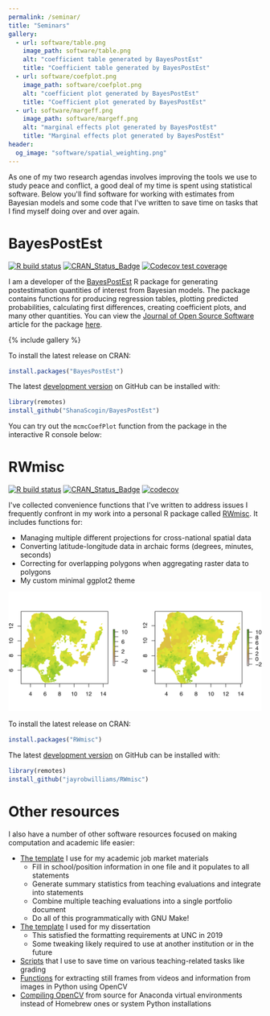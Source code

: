 ```yaml
---
permalink: /seminar/
title: "Seminars"
gallery:
  - url: software/table.png
    image_path: software/table.png
    alt: "coefficient table generated by BayesPostEst"
    title: "Coefficient table generated by BayesPostEst"
  - url: software/coefplot.png
    image_path: software/coefplot.png
    alt: "coefficient plot generated by BayesPostEst"
    title: "Coefficient plot generated by BayesPostEst"
  - url: software/margeff.png
    image_path: software/margeff.png
    alt: "marginal effects plot generated by BayesPostEst"
    title: "Marginal effects plot generated by BayesPostEst"
header:
  og_image: "software/spatial_weighting.png"
---
```


As one of my two research agendas involves improving the tools we use to study peace and conflict, a good deal of my time is spent using statistical software. Below you'll find software for working with estimates from Bayesian models and some code that I've written to save time on tasks that I find myself doing over and over again.

# BayesPostEst

[![R build status](https://github.com/ShanaScogin/BayesPostEst/workflows/R-CMD-check/badge.svg)](https://github.com/ShanaScogin/BayesPostEst/actions)
[![CRAN_Status_Badge](https://www.r-pkg.org/badges/version/BayesPostEst)](https://CRAN.R-project.org/package=BayesPostEst)
[![Codecov test coverage](https://codecov.io/gh/ShanaScogin/BayesPostEst/branch/master/graph/badge.svg)](https://codecov.io/gh/ShanaScogin/BayesPostEst?branch=master)

I am a developer of the [BayesPostEst](https://cran.r-project.org/package=BayesPostEst) R package for generating postestimation quantities of interest from Bayesian models. The package contains functions for producing regression tables, plotting predicted probabilities, calculating first differences, creating coefficient plots, and many other quantities. You can view the [Journal of Open Source Software](https://joss.theoj.org/) article for the package [here](https://doi.org/10.21105/joss.01722).

{% include gallery %}

To install the latest release on CRAN:

```r
install.packages("BayesPostEst")
```

The latest [development version](https://github.com/ShanaScogin/BayesPostEst) on GitHub can be installed with:

```r
library(remotes)
install_github("ShanaScogin/BayesPostEst")
```

You can try out the `mcmcCoefPlot` function from the package in the interactive R console below:

# RWmisc

[![R build status](https://github.com/jayrobwilliams/RWmisc/workflows/R-CMD-check/badge.svg)](https://github.com/jayrobwilliams/RWmisc/actions)
[![CRAN_Status_Badge](https://www.r-pkg.org/badges/version/RWmisc)](https://CRAN.R-project.org/package=RWmisc)
[![codecov](https://codecov.io/gh/jayrobwilliams/RWmisc/branch/master/graph/badge.svg)](https://codecov.io/gh/jayrobwilliams/RWmisc)

I've collected convenience functions that I've written to address issues I frequently confront in my work into a personal R package called [RWmisc](https://CRAN.R-project.org/package=RWmisc). It includes functions for:

- Managing multiple different projections for cross-national spatial data
- Converting latitude-longitude data in archaic forms (degrees, minutes, seconds)
- Correcting for overlapping polygons when aggregating raster data to polygons
- My custom minimal ggplot2 theme

![](/images/software/spatial_weighting.png)

To install the latest release on CRAN:

```r
install.packages("RWmisc")
```

The latest [development version](https://github.com/jayrobwilliams/RWmisc) on GitHub can be installed with:

```r
library(remotes)
install_github("jayrobwilliams/RWmisc")
```

# Other resources

I also have a number of other software resources focused on making computation and academic life easier:

- [The template](https://github.com/jayrobwilliams/JobMarket) I use for my academic job market materials
    - Fill in school/position information in one file and it populates to all statements
    - Generate summary statistics from teaching evaluations and integrate into statements
    - Combine multiple teaching evaluations into a single portfolio document
    - Do all of this programmatically with GNU Make!
- [The template](https://github.com/jayrobwilliams/UNC-Dissertation-Template) I used for my dissertation
    - This satisfied the formatting requirements at UNC in 2019
    - Some tweaking likely required to use at another institution or in the future
- [Scripts](https://github.com/jayrobwilliams/Teaching) that I use to save time on various teaching-related tasks like grading
- [Functions](https://github.com/jayrobwilliams/ComputerVision) for extracting still frames from videos and information from images in Python using OpenCV
- [Compiling OpenCV](/files/html/OpenCV_Install.html) from source for Anaconda virtual environments instead of Homebrew ones or system Python installations
